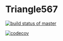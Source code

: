 # Triangle567
[![build status of master](https://travis-ci.org/pchen12567/Triangle567.svg?branch=master)](https://travis-ci.org/pchen12567/Triangle567)

[![codecov](https://codecov.io/gh/pchen12567/Triangle567/branch/master/graph/badge.svg)](https://codecov.io/gh/pchen12567/Triangle567)
